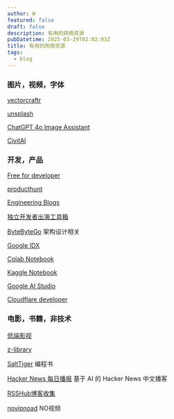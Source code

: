```yaml
---
author: W
featured: false
draft: false
description: 有用的网络资源
pubDatetime: 2025-03-29T02:02:03Z
title: 有用的网络资源
tags:
  - blog
---
```


### 图片，视频，字体

[vectorcraftr](https://vectorcraftr.com/)

[unsplash](https://unsplash.com/)

[ChatGPT 4o Image Assistant](https://chatimg.ai/en)

[CivitAI](https://civitai.com/)

[]()

[]()

[]()

[]()

### 开发，产品

[Free for developer](https://free-for.dev/#/)

[producthunt](https://www.producthunt.com/)

[Engineering Blogs](https://engineeringblogs.xyz/)

[独立开发者出海工具箱](https://indiehackertools.net/)

[ByteByteGo](https://bytebytego.com/) 架构设计相关

[Google IDX](https://idx.google.com/)

[Colab Notebook](https://github.com/amrzv/awesome-colab-notebooks)

[Kaggle Notebook](https://www.kaggle.com/)

[Google AI Studio](https://aistudio.google.com/)

[Cloudflare developer](https://developers.cloudflare.com/)

[]()

[]()

[]()

[]()

[]()

[]()

### 电影，书籍，非技术

[低端影视](https://ddys.site/)

[z-library](https://z-library.sk/)

[SaltTiger](https://salttiger.com/) 编程书

[Hacker News 每日播报](https://github.com/ccbikai/hacker-news) 基于 AI 的 Hacker News 中文播客

[RSSHub博客收集](https://docs.rsshub.app/zh/guide/)

[novipnoad](https://www.novipnoad.net/) NO视频

[]()

[]()

[]()

[]()

[]()

[]()

[]()

[]()

[]()

[]()

[]()

[]()
